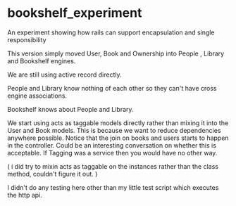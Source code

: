 bookshelf_experiment
====================

An experiment showing how rails can support encapsulation and single responsibility


This version simply moved User, Book and Ownership into People , Library and Bookshelf engines.

We are still using active record directly.

People and Library know nothing of each other so they can't have cross engine associations.

Bookshelf knows about People and Library.

We start using acts as taggable models directly rather than mixing it into the User and Book models. This is because we want to reduce dependencies anywhere possible.  Notice that the join on books and users starts to happen in the controller.  Could be an interesting conversation on whether this is acceptable. If Tagging was a service then you would have no other way.

( i did try to mixin acts as taggable on the instances rather than the class method, couldn't figure it out. )

I didn't do any testing here other than my little test script which executes the http api.

